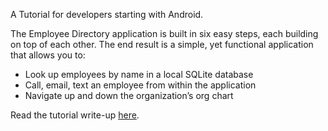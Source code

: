 A Tutorial for developers starting with Android.

The Employee Directory application is built in six easy steps, each building on top of each other. The end result is a simple, yet functional application that allows you to:

  * Look up employees by name in a local SQLite database
  * Call, email, text an employee from within the application
  * Navigate up and down the organization’s org chart

Read the tutorial write-up [here](http://coenraets.org).